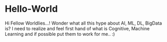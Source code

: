 # Hello-World
Hi Fellow Worldlies...!
Wonder what all this hype about AI, ML, DL, BigData is? I need to realize and feel first hand of what is
Cognitive, Machine Learning and if possible put them to work for me.. :)
